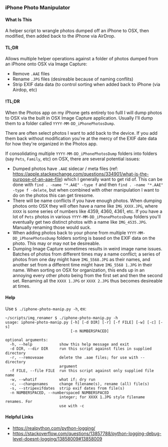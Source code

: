 ### iPhone Photo Manipulator

#### What Is This
A helper script to wrangle photos dumped off an iPhone to OSX, then modified, then added back to the iPhone via AirDrop.

#### TL;DR

Allows multiple helper operations against a folder of photos dumped from an iPhone onto OSX via Image Capture:
* Remove `.AAE` files
* Rename `.JPG` files (desireable because of naming conflits)
* Strip EXIF data data (to control sorting when added back to iPhone (via Airdop, etc)

#### !TL;DR

When the Photos app on my iPhone gets entirely too fulll I will dump photos to OSX via the built in OSX Image Capture application. Usually I'll dump them to a folder called `YYYY-MM-DD_iPhonePhotosDump`.

There are often select photos I want to add back to the device. If you add them back without modification you're at the mercy of the EXIF date data for how they're organized in the Photos app. 

If consolidating multiple `YYYY-MM-DD_iPhonePhotosDump` folders into folders (say `Pets`, `Family`, etc) on OSX, there are several potential issues:

* Dumped photos have `.AAE` sidecar / meta files (ref: https://apple.stackexchange.com/questions/334901/what-is-the-purpose-of-an-aae-file) which I generally want to get rid of. This can be done with `find . -name "*.AAE" -type f`  and then `find . -name "*.AAE" -type f -delete`, but when combined with other manipulation I want to do on the photos this can get tiresome. 
* There will be name conflicts if you have enough photos. When dumping photos onto OSX they will often have a name like `IMG_XXXX.JPG`, where `XXXX` is some series of numbers like 4359, 4360, 4361, etc. If you have a lot of `Pets` photos in various `YYYY-MM-DD_iPhonePhotosDump` folders you'll eventually get two distinct photos with a name like `IMG_4535.JPG`. Manually renaming those would suck. 
* When adding photos back to your phone from multiple `YYYY-MM-DD_iPhonePhotosDump` folders sorting is based on the EXIF data on the photo. This may or may not be desireable.
* Dumping Image Capture sometimes results in weird image name issues. Batches of photos from different times may a name conflict; a series of photos from one day might have `IMG_5568.JPG` as their names, and another set from a different time might have `IMG_5568 1.JPG` in their name. When sorting on OSX for organization, this ends up in an annoying every other photo being from the first set and then the second set. Renaming all the `XXXX 1.JPG` or `XXXX 2.JPG` thus becomes desireable at times.

#### Help
Use `$ ./iphone-photo-manip.py -h`, ex:

```
~/scripts/img_renamer $ ./iphone-photo-manip.py -h
usage: iphone-photo-manip.py [-h] [-d DIR] [-r] [-f FILE] [-w] [-c] [-s]
                             [-n NUMBERSPACED]

optional arguments:
  -h, --help            show this help message and exit
  -d DIR, --dir DIR     run this script against files in supplied directory
  -r, --removeaae       delete the .aae files; for use with --directory
                        argument
  -f FILE, --file FILE  run this script against only supplied file name
  -w, --whatif          what if; dry run
  -c, --changenames     change filename(s), rename (all) file(s)
  -s, --stripexifdates  strip exif dates from file(s)
  -n NUMBERSPACED, --numberspaced NUMBERSPACED
                        integer; for XXXX 1.JPG style filename renames. For
                        use with -c
```

#### Helpful Links

* https://realpython.com/python-logging/ 
* https://stackoverflow.com/questions/13857788/python-logging-debug-level-doesnt-logging/13858009#13858009
